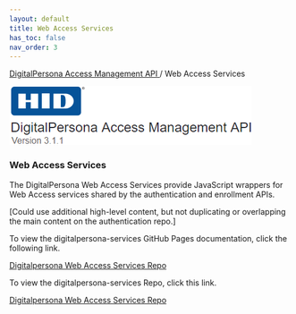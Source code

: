 ```yaml
---
layout: default
title: Web Access Services
has_toc: false
nav_order: 3
---
```


[DigitalPersona Access Management API ](https://lenhodgeman.github.io/digitalpersona-access-management-api/)/ Web Access Services  

![](assets/HID-logo.png)  

### Web Access Services  

The DigitalPersona Web Access Services provide JavaScript wrappers for Web Access services shared by the authentication and enrollment APIs.

[Could use additional high-level content, but not duplicating or overlapping the main content on the authentication repo.]

To view the digitalpersona-services GitHub Pages documentation, click the following link.

[Digitalpersona Web Access Services Repo](https://lenhodgeman.github.io/digitalpersona-services/)

To view the digitalpersona-services Repo, click this link.

[Digitalpersona Web Access Services  Repo](https://github.com/LenHodgeman/digitalpersona-services/)
